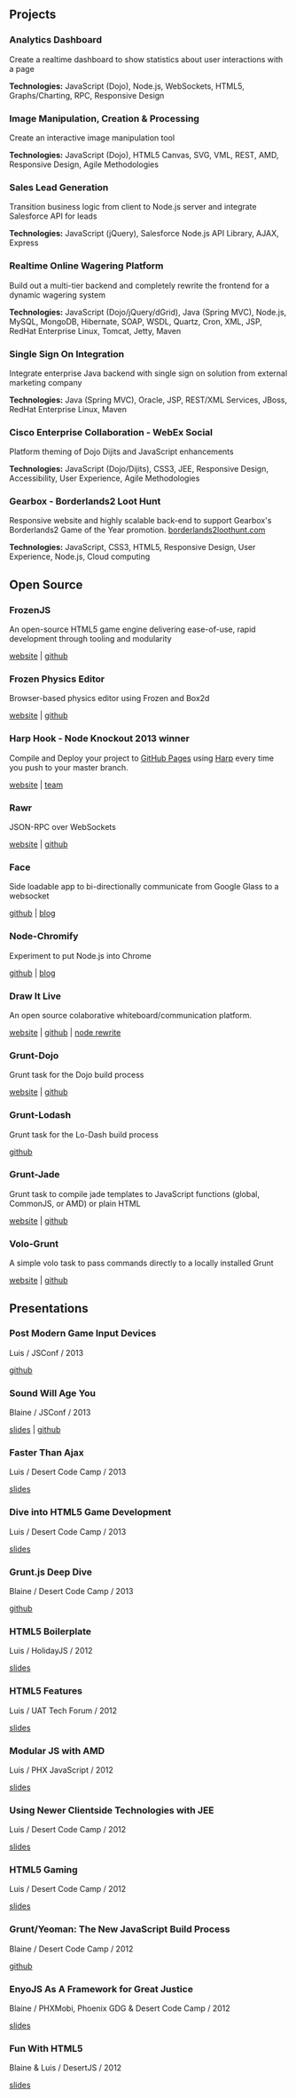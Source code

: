 
## Projects

### Analytics Dashboard

Create a realtime dashboard to show statistics about user interactions with a page

__Technologies:__ JavaScript (Dojo), Node.js, WebSockets, HTML5, Graphs/Charting, RPC, Responsive Design

### Image Manipulation, Creation & Processing

Create an interactive image manipulation tool

__Technologies:__ JavaScript (Dojo), HTML5 Canvas, SVG, VML, REST, AMD, Responsive Design, Agile Methodologies

### Sales Lead Generation

Transition business logic from client to Node.js server and integrate Salesforce API for leads

__Technologies:__ JavaScript (jQuery), Salesforce Node.js API Library, AJAX, Express

### Realtime Online Wagering Platform

Build out a multi-tier backend and completely rewrite the frontend for a dynamic wagering system

__Technologies:__ JavaScript (Dojo/jQuery/dGrid), Java (Spring MVC), Node.js, MySQL, MongoDB, Hibernate, SOAP, WSDL, Quartz, Cron, XML, JSP, RedHat Enterprise Linux, Tomcat, Jetty, Maven

### Single Sign On Integration

Integrate enterprise Java backend with single sign on solution from external marketing company

__Technologies:__ Java (Spring MVC), Oracle, JSP, REST/XML Services, JBoss, RedHat Enterprise Linux, Maven

### Cisco Enterprise Collaboration - WebEx Social

Platform theming of Dojo Dijits and JavaScript enhancements

__Technologies:__ JavaScript (Dojo/Dijits), CSS3, JEE, Responsive Design, Accessibility, User Experience, Agile Methodologies

### Gearbox - Borderlands2 Loot Hunt

Responsive website and highly scalable back-end to support Gearbox's Borderlands2 Game of the Year promotion. [borderlands2loothunt.com](http://borderlands2loothunt.com)

__Technologies:__ JavaScript, CSS3, HTML5, Responsive Design, User Experience, Node.js, Cloud computing

## Open Source

### FrozenJS

An open-source HTML5 game engine delivering ease-of-use, rapid development through tooling and modularity

[website](http://frozenjs.com) | [github](https://github.com/iceddev/frozen)

### Frozen Physics Editor

Browser-based physics editor using Frozen and Box2d

[website](http://phated.github.io/frozen-editor/) | [github](https://github.com/phated/frozen-editor)

### Harp Hook - Node Knockout 2013 winner

Compile and Deploy your project to [GitHub Pages](http://pages.github.com/) using [Harp](http://harpjs.com/) every time you push to your master branch.

[website](http://iceddev.2013.nodeknockout.com/) | [team](http://nodeknockout.com/teams/iceddev)

### Rawr

JSON-RPC over WebSockets

[website](https://npmjs.org/package/rawr) | [github](https://github.com/iceddev/rawr)

### Face

Side loadable app to bi-directionally communicate from Google Glass to a websocket

[github](https://github.com/monteslu/Face) | [blog](http://blog.iceddev.com/2013-07-30-controlling-drones-with-google-glass-and-javascript.html)

### Node-Chromify

Experiment to put Node.js into Chrome

[github](https://github.com/iceddev/node-chromify) | [blog](http://blog.iceddev.com/2012-11-05-node-js-in-chrome.html)

### Draw It Live

An open source colaborative whiteboard/communication platform.

[website](http://www.drawitlive.com/) | [github](https://github.com/monteslu/drawitlive) | [node rewrite](https://github.com/iceddev/drawitlivenode)

### Grunt-Dojo

Grunt task for the Dojo build process

[website](https://npmjs.org/package/grunt-dojo) | [github](https://github.com/phated/grunt-dojo)

### Grunt-Lodash

Grunt task for the Lo-Dash build process

[github](https://github.com/lodash/grunt-lodash)

### Grunt-Jade

Grunt task to compile jade templates to JavaScript functions (global, CommonJS, or AMD) or plain HTML

[website](https://npmjs.org/package/grunt-jade) | [github](https://github.com/phated/grunt-jade)

### Volo-Grunt

A simple volo task to pass commands directly to a locally installed Grunt

[website](https://npmjs.org/package/volo-grunt) | [github](https://github.com/phated/volo-grunt)

## Presentations

### Post Modern Game Input Devices

Luis / JSConf / 2013

[github](https://github.com/iceddev/post-modern-game-input)

### Sound Will Age You

Blaine / JSConf / 2013

[slides](http://blog.iceddev.com/sound-will-age-you/) | [github](https://github.com/iceddev/sound-will-age-you)

### Faster Than Ajax

Luis / Desert Code Camp / 2013

[slides](http://azprogrammer.com/talks/dcc13_ws/)

### Dive into HTML5 Game Development

Luis / Desert Code Camp / 2013

[slides](http://azprogrammer.com/talks/dcc13_html5/)

### Grunt.js Deep Dive

Blaine / Desert Code Camp / 2013

[github](https://github.com/phated/dcc2013grunt)

### HTML5 Boilerplate

Luis / HolidayJS / 2012

[slides](http://azprogrammer.com/talks/holidayjs_html5/)

### HTML5 Features

Luis / UAT Tech Forum / 2012

[slides](http://azprogrammer.com/talks/techforum_html5/)

### Modular JS with AMD

Luis / PHX JavaScript / 2012

[slides](http://azprogrammer.com/talks/phxjs_amd/)

### Using Newer Clientside Technologies with JEE

Luis / Desert Code Camp / 2012

[slides](http://azprogrammer.com/talks/dcc12_java/)

### HTML5 Gaming

Luis / Desert Code Camp / 2012

[slides](http://azprogrammer.com/talks/dcc12_html5/)

### Grunt/Yeoman: The New JavaScript Build Process

Blaine / Desert Code Camp / 2012

[github](https://github.com/phated/dcc_grunt)

### EnyoJS As A Framework for Great Justice

Blaine / PHXMobi, Phoenix GDG & Desert Code Camp / 2012

[slides](http://phxmobi.nodester.com/)

### Fun With HTML5

Blaine & Luis / DesertJS / 2012

[slides](http://blog.iceddev.com/desertjs_html5/)
